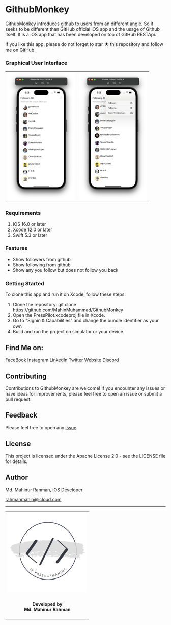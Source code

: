 <!-- Copyright 2023 Md. Mahinur Rahman-->
<!---->
<!-- Licensed under the Apache License, Version 2.0 (the "License");-->
<!-- you may not use this file except in compliance with the License.-->
<!-- You may obtain a copy of the License at-->
<!---->
<!--     http://www.apache.org/licenses/LICENSE-2.0-->
<!---->
<!-- Unless required by applicable law or agreed to in writing, software-->
<!-- distributed under the License is distributed on an "AS IS" BASIS,-->
<!-- WITHOUT WARRANTIES OR CONDITIONS OF ANY KIND, either express or implied.-->
<!-- See the License for the specific language governing permissions and-->
<!-- limitations under the License.-->

<h1>GithubMonkey</h1>

GithubMonkey introduces github to users from an different angle. So it seeks to be different than GitHub official iOS app and the usage of Github itself. 
It is a iOS app that has been developed on top of GitHub RESTApi.

If you like this app, please do not forget to star ★ this repository and follow me on GitHub.

<h3>Graphical User Interface</h3>
<table style="border:none">
  <tr>
    <td><img src="/Documentation/SS1.png" height="400"></td>
    <td><img src="/Documentation/SS2.png" height="400"></td>
  </tr>
</table>

<h3>Requirements</h3>
    <ol>
        <li>iOS 16.0 or later</li>
        <li>Xcode 12.0 or later</li>
        <li>Swift 5.3 or later</li>
    </ol>

<h3>Features</h3>
<ul>
  <li>Show followers from github</li>
  <li>Show following from github</li>
  <li>Show any you follow but does not follow you back</li>
</ul> 

<h3>Getting Started</h3>
  To clone this app and run it on Xcode, follow these steps:
<ol>
    <li>Clone the repository: git clone https://github.com/MahinMuhammad/GithubMonkey</li>
    <li>Open the PressPilot.xcodeproj file in Xcode.</li>
    <li>Go to "Signin & Capabilities" and change the bundle identifier as your own</li>
    <li>Build and run the project on simulator or your device.</li>
</ol> 

## Find Me on:

[FaceBook](https://web.facebook.com/mahin5muhammad)
[Instagram](https://www.instagram.com/mahin5muhammad/)
[LinkedIn](https://www.linkedin.com/in/rahmanmahin/)
[Twitter](https://twitter.com/ImMahin)
[Website](https://mahinmuhammad.github.io/view/home.html)
[Discord](http://discordapp.com/users/Ghost_Friday#2625)


## Contributing

Contributions to GithubMonkey are welcome! If you encounter any issues or have ideas for improvements, 
please feel free to open an issue or submit a pull request.

## Feedback

Please feel free to open any [issue](https://github.com/MahinMuhammad/CheckBoxSwiftUI/issues)

## License

This project is licensed under the Apache License 2.0 - see the LICENSE file for details.

## Author

Md. Mahinur Rahman, iOS Developer

rahmanmahin@icloud.com

<hr>
<table style="border:none">
  <tr>  
    <td align="center"><img src="Documentation/mahinsLogo.png" height="250" width="250"></h4></td>
  </tr>
  <tr>  
    <td align="center"><h4>Developed by <br> Md. Mahinur Rahman</h4></td>
  </tr>
</table>
